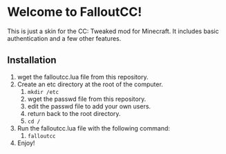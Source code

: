 # Welcome to FalloutCC!

This is just a skin for the CC: Tweaked mod for Minecraft. It includes basic authentication and a few other features.

## Installation

1. wget the falloutcc.lua file from this repository.
2. Create an etc directory at the root of the computer.
   1. `mkdir /etc`
   2. wget the passwd file from this repository.
   3. edit the passwd file to add your own users.
   4. return back to the root directory.
   5. `cd /`
3. Run the falloutcc.lua file with the following command:
   1. `falloutcc`
4. Enjoy!
